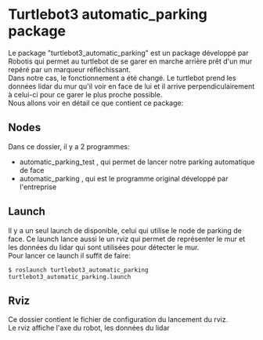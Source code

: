 # Turtlebot3 automatic_parking package
Le package "turtlebot3_automatic_parking" est un package développé par Robotis qui permet au turtlebot de se garer en marche arrière prêt d'un mur repéré par un marqueur réfléchissant.  
Dans notre cas, le fonctionnement a été changé. Le turtlebot prend les données lidar du mur qu'il voir en face de lui et il arrive perpendiculairement à celui-ci pour ce garer le plus proche possible.  
Nous allons voir en détail ce que contient ce package:

## Nodes
Dans ce dossier, il y a 2 programmes: 
- automatic_parking_test , qui permet de lancer notre parking automatique de face
- automatic_parking , qui est le programme original développé par l'entreprise

## Launch
Il y a un seul launch de disponible, celui qui utilise le node de parking de face. Ce launch lance aussi le un rviz qui permet de représenter le mur et les données du lidar qui sont utilisées pour détecter le mur.  
Pour lancer ce launch il suffit de faire:  

    $ roslaunch turtlebot3_automatic_parking turtlebot3_automatic_parking.launch 

## Rviz
Ce dossier contient le fichier de configuration du lancement du rviz.  
Le rviz affiche l'axe du robot, les données du lidar
